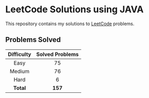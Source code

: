 # LeetCode Solutions using JAVA

This repository contains my solutions to [LeetCode](https://leetcode.com/) problems.

## Problems Solved

| Difficulty | Solved Problems |
|:----------:|:---------------:|
|    Easy    |       75        |
|   Medium   |       76        |
|    Hard    |        6        |
| **Total**  |     **157**     |